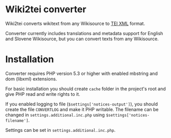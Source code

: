 # Wiki2tei converter

Wiki2tei converts wikitext from any Wikisource to [TEI XML](http://www.tei-c.org/release/doc/tei-p5-doc/en/html/) format.

Converter currently includes translations and metadata support for English and Slovene Wikisource, but you can convert texts from any Wikisource.

Installation
============
Converter requires PHP version 5.3 or higher with enabled mbstring and dom (libxml) extensions.

For basic installation you should create `cache` folder in the project's root and give PHP read and write rights to it.

If you enabled logging to file (`$settings['notices-output']`), you should create the file `CONVERTLOG` and make it PHP writable.
The filename can be changed in `settings.additional.inc.php` using `$settings['notices-filename']`.

Settings can be set in `settings.additional.inc.php`.
